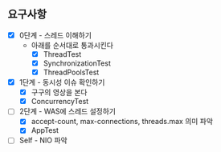 ## 요구사항

- [x] 0단계 - 스레드 이해하기
  - 아래를 순서대로 통과시킨다
    - [x] ThreadTest
    - [x] SynchronizationTest
    - [x] ThreadPoolsTest

- [x] 1단계 - 동시성 이슈 확인하기
  - [x] 구구의 영상을 본다
  - [x] ConcurrencyTest

- [ ] 2단계 - WAS에 스레드 설정하기
  - [x] accept-count, max-connections, threads.max 의미 파악
  - [x] AppTest

- [ ] Self - NIO 파악
